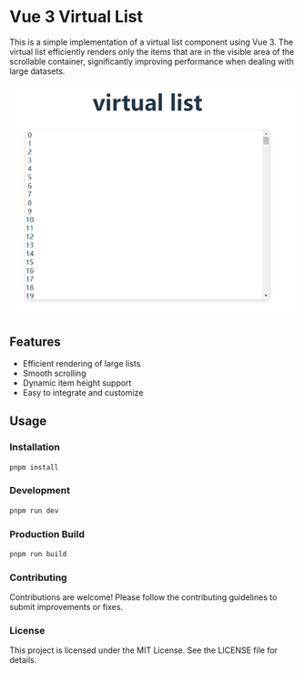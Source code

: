 # Vue 3 Virtual List

This is a simple implementation of a virtual list component using Vue 3. The virtual list efficiently renders only the items that are in the visible area of the scrollable container, significantly improving performance when dealing with large datasets.

![alt text](./src/assets/image.png)

## Features

- Efficient rendering of large lists
- Smooth scrolling
- Dynamic item height support
- Easy to integrate and customize

## Usage

### Installation

```bash
pnpm install
```

### Development

```bash
pnpm run dev
```

### Production Build

```bash
pnpm run build
```

### Contributing

Contributions are welcome! Please follow the contributing guidelines to submit improvements or fixes.

### License

This project is licensed under the MIT License. See the LICENSE file for details.
